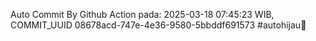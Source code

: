Auto Commit By Github Action pada: 2025-03-18 07:45:23 WIB, COMMIT_UUID 08678acd-747e-4e36-9580-5bbddf691573 #autohijau🗿
